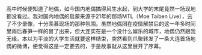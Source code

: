 高中时候便知道了地偶，如今国内地偶搞得风生水起，到大学的末尾竟然一场现地都没看过。我对国内地偶的启蒙来源于21年的那场MTL（Moe Taiben Live），云了不少录像，十分羡慕现场的那种氛围。虽然地偶团在疫情解禁后的这一年多时间里雨后春笋一样的冒了出来，但大连实在是一个没什么娱乐的城市，地偶仍然跟我无缘。本以为平淡的大学生活就要这样结束，突然看到爪聚转发了一条大连首场地偶的微博，便觉得这是一定要去的，于是故事就从这里展开了序幕。